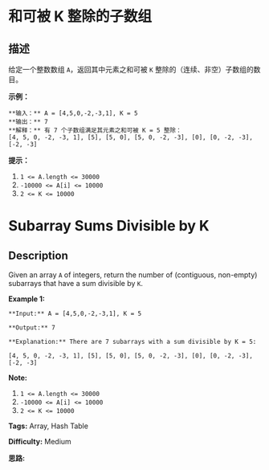 # 和可被 K 整除的子数组

## 描述

给定一个整数数组 `A`，返回其中元素之和可被 `K` 整除的（连续、非空）子数组的数目。



**示例：**

    
    
    **输入：** A = [4,5,0,-2,-3,1], K = 5
    **输出：** 7
    **解释：** 有 7 个子数组满足其元素之和可被 K = 5 整除：
    [4, 5, 0, -2, -3, 1], [5], [5, 0], [5, 0, -2, -3], [0], [0, -2, -3], [-2, -3]
    



**提示：**

  1. `1 <= A.length <= 30000`
  2. `-10000 <= A[i] <= 10000`
  3. `2 <= K <= 10000`



# Subarray Sums Divisible by K

## Description



Given an array `A` of integers, return the number of (contiguous, non-empty) subarrays that have a sum divisible by `K`.



**Example 1:**

    
    
    **Input:** A = [4,5,0,-2,-3,1], K = 5
    **Output:** 7
    **Explanation:** There are 7 subarrays with a sum divisible by K = 5:
    [4, 5, 0, -2, -3, 1], [5], [5, 0], [5, 0, -2, -3], [0], [0, -2, -3], [-2, -3]
    



**Note:**

  1. `1 <= A.length <= 30000`
  2. `-10000 <= A[i] <= 10000`
  3. `2 <= K <= 10000`


**Tags:** Array, Hash Table

**Difficulty:** Medium

**思路:**
